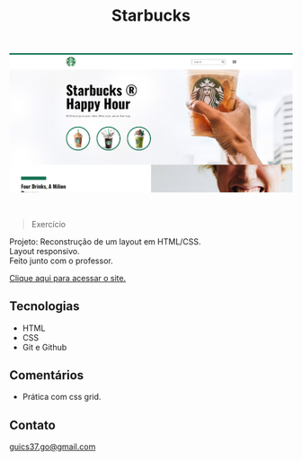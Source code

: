 <h1 align="center">Starbucks</h1>

<br>

<kbd>![preview](./assets/images/preview.png)

<br>

>Exercício

Projeto: Reconstrução de um layout em HTML/CSS.<br>
Layout responsivo.<br/>
Feito junto com o professor.

[Clique aqui para acessar o site.](https://scgui.github.io/Starbucks/)

## Tecnologias

- HTML
- CSS
- Git e Github

## Comentários

- Prática com css grid.

## Contato

guics37.go@gmail.com
